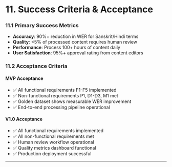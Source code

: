 # 11. Success Criteria & Acceptance

### 11.1 Primary Success Metrics
- **Accuracy**: 90%+ reduction in WER for Sanskrit/Hindi terms
- **Quality**: <5% of processed content requires human review  
- **Performance**: Process 100+ hours of content daily
- **User Satisfaction**: 95%+ approval rating from content editors

### 11.2 Acceptance Criteria

#### MVP Acceptance
- ✅ All functional requirements F1-F5 implemented
- ✅ Non-functional requirements P1, D1-D3, M1 met
- ✅ Golden dataset shows measurable WER improvement
- ✅ End-to-end processing pipeline operational

#### V1.0 Acceptance  
- ✅ All functional requirements implemented
- ✅ All non-functional requirements met
- ✅ Human review workflow operational
- ✅ Quality metrics dashboard functional
- ✅ Production deployment successful

---
